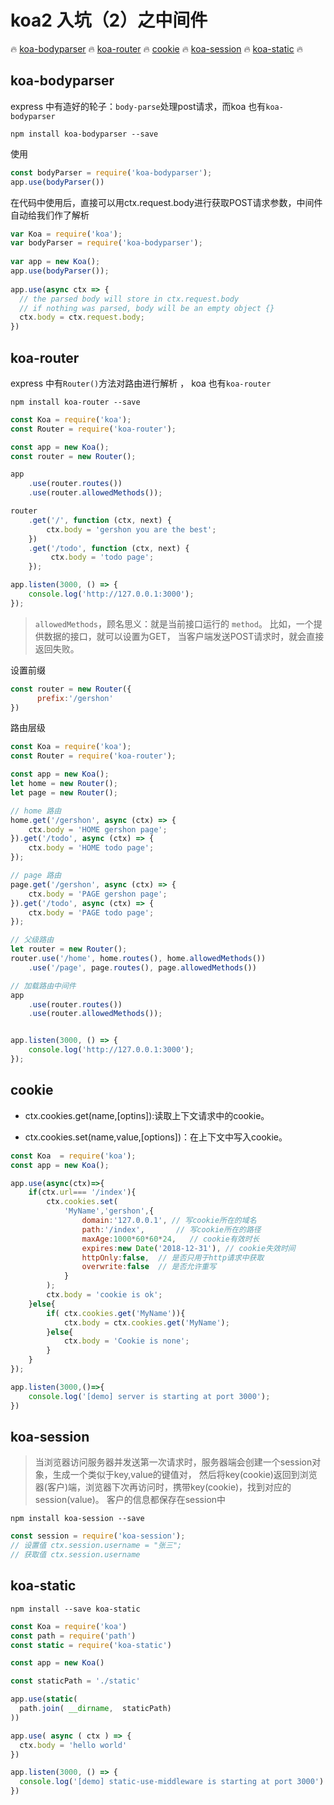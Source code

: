 # koa2 入坑（2）之中间件

:fire: [koa-bodyparser](#koa-bodyparser) :fire: [koa-router](#koa-router) :fire: [cookie](#cookie) :fire: [koa-session](#koa-session) :fire: [koa-static](#koa-static) :fire:

## **koa-bodyparser**

express 中有造好的轮子：`body-parse`处理post请求，而koa 也有`koa-bodyparser`

```
npm install koa-bodyparser --save
```

使用

```js
const bodyParser = require('koa-bodyparser');
app.use(bodyParser())
```

在代码中使用后，直接可以用ctx.request.body进行获取POST请求参数，中间件自动给我们作了解析

```js
var Koa = require('koa');
var bodyParser = require('koa-bodyparser');
 
var app = new Koa();
app.use(bodyParser());
 
app.use(async ctx => {
  // the parsed body will store in ctx.request.body 
  // if nothing was parsed, body will be an empty object {} 
  ctx.body = ctx.request.body;
})
```

## **koa-router**

express 中有`Router()`方法对路由进行解析 ， koa 也有`koa-router`

```
npm install koa-router --save
```

```js
const Koa = require('koa');
const Router = require('koa-router');

const app = new Koa();
const router = new Router();

app
    .use(router.routes())
    .use(router.allowedMethods());

router
    .get('/', function (ctx, next) {
        ctx.body = 'gershon you are the best';
    })
    .get('/todo', function (ctx, next) {
         ctx.body = 'todo page';
    });

app.listen(3000, () => {
    console.log('http://127.0.0.1:3000');
});
```

> `allowedMethods`，顾名思义：就是当前接口运行的 `method`。 比如，一个提供数据的接口，就可以设置为GET， 当客户端发送POST请求时，就会直接返回失败。

设置前缀

```js
const router = new Router({
      prefix:'/gershon'
})
```

路由层级

```js
const Koa = require('koa');
const Router = require('koa-router');

const app = new Koa();
let home = new Router();
let page = new Router();

// home 路由
home.get('/gershon', async (ctx) => {
    ctx.body = 'HOME gershon page';
}).get('/todo', async (ctx) => {
    ctx.body = 'HOME todo page';
});

// page 路由
page.get('/gershon', async (ctx) => {
    ctx.body = 'PAGE gershon page';
}).get('/todo', async (ctx) => {
    ctx.body = 'PAGE todo page';
});

// 父级路由
let router = new Router();
router.use('/home', home.routes(), home.allowedMethods())
    .use('/page', page.routes(), page.allowedMethods())

// 加载路由中间件
app
    .use(router.routes())
    .use(router.allowedMethods());


app.listen(3000, () => {
    console.log('http://127.0.0.1:3000');
});
```

## **cookie**

* ctx.cookies.get\(name,\[optins\]\):读取上下文请求中的cookie。

* ctx.cookies.set\(name,value,\[options\]\)：在上下文中写入cookie。

```js
const Koa  = require('koa');
const app = new Koa();

app.use(async(ctx)=>{
    if(ctx.url=== '/index'){
        ctx.cookies.set(
            'MyName','gershon',{
                domain:'127.0.0.1', // 写cookie所在的域名
                path:'/index',       // 写cookie所在的路径
                maxAge:1000*60*60*24,   // cookie有效时长
                expires:new Date('2018-12-31'), // cookie失效时间
                httpOnly:false,  // 是否只用于http请求中获取
                overwrite:false  // 是否允许重写
            }
        );
        ctx.body = 'cookie is ok';
    }else{
        if( ctx.cookies.get('MyName')){
            ctx.body = ctx.cookies.get('MyName');
        }else{
            ctx.body = 'Cookie is none';
        }
    }
});

app.listen(3000,()=>{
    console.log('[demo] server is starting at port 3000');
})
```

## **koa-session**

> 当浏览器访问服务器并发送第一次请求时，服务器端会创建一个session对象，生成一个类似于key,value的键值对， 然后将key\(cookie\)返回到浏览器\(客户\)端，浏览器下次再访问时，携带key\(cookie\)，找到对应的session\(value\)。 客户的信息都保存在session中

```
npm install koa-session --save
```

```js
const session = require('koa-session');
// 设置值 ctx.session.username = "张三";
// 获取值 ctx.session.username
```

## **koa-static**

```
npm install --save koa-static
```

```js
const Koa = require('koa')
const path = require('path')
const static = require('koa-static')

const app = new Koa()

const staticPath = './static'

app.use(static(
  path.join( __dirname,  staticPath)
))

app.use( async ( ctx ) => {
  ctx.body = 'hello world'
})

app.listen(3000, () => {
  console.log('[demo] static-use-middleware is starting at port 3000')
})
```



